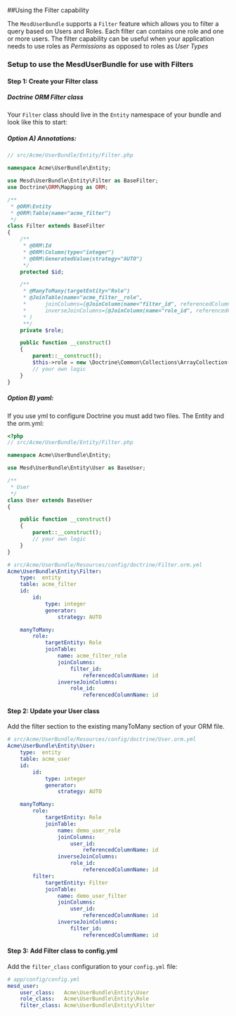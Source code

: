 ##Using the Filter capability

The `MesdUserBundle` supports a `Filter` feature which allows you to filter a
query based on Users and Roles. Each filter can contains one role and one or
more users. The filter capability can be useful when your application needs to
use roles as *Permissions* as opposed to roles as *User Types*


### Setup to use the MesdUserBundle for use with Filters

#### Step 1: Create your Filter class

##### Doctrine ORM Filter class

Your `Filter` class should live in the `Entity` namespace of your bundle and look like this to
start:

##### Option A) Annotations:

``` php
// src/Acme/UserBundle/Entity/Filter.php

namespace Acme\UserBundle\Entity;

use Mesd\UserBundle\Entity\Filter as BaseFilter;
use Doctrine\ORM\Mapping as ORM;

/**
 * @ORM\Entity
 * @ORM\Table(name="acme_filter")
 */
class Filter extends BaseFilter
{
    /**
     * @ORM\Id
     * @ORM\Column(type="integer")
     * @ORM\GeneratedValue(strategy="AUTO")
     */
    protected $id;

    /**
     * @ManyToMany(targetEntity="Role")
     * @JoinTable(name="acme_filter__role",
     *      joinColumns={@JoinColumn(name="filter_id", referencedColumnName="id")},
     *      inverseJoinColumns={@JoinColumn(name="role_id", referencedColumnName="id")}
     * )
     **/
    private $role;

    public function __construct()
    {
        parent::__construct();
        $this->role = new \Doctrine\Common\Collections\ArrayCollection();
        // your own logic
    }
}
```

##### Option B) yaml:

If you use yml to configure Doctrine you must add two files. The Entity and the orm.yml:

```php
<?php
// src/Acme/UserBundle/Entity/Filter.php

namespace Acme\UserBundle\Entity;

use Mesd\UserBundle\Entity\User as BaseUser;

/**
 * User
 */
class User extends BaseUser
{

    public function __construct()
    {
        parent::__construct();
        // your own logic
    }
}
```

```yaml
# src/Acme/UserBundle/Resources/config/doctrine/Filter.orm.yml
Acme\UserBundle\Entity\Filter:
    type:  entity
    table: acme_filter
    id:
        id:
            type: integer
            generator:
                strategy: AUTO

    manyToMany:
        role:
            targetEntity: Role
            joinTable:
                name: acme_filter_role
                joinColumns:
                    filter_id:
                        referencedColumnName: id
                inverseJoinColumns:
                    role_id:
                        referencedColumnName: id
```



#### Step 2: Update your User class

Add the filter section to the existing manyToMany section of your ORM file.

``` yaml
# src/Acme/UserBundle/Resources/config/doctrine/User.orm.yml
Acme\UserBundle\Entity\User:
    type:  entity
    table: acme_user
    id:
        id:
            type: integer
            generator:
                strategy: AUTO

    manyToMany:
        role:
            targetEntity: Role
            joinTable:
                name: demo_user_role
                joinColumns:
                    user_id:
                        referencedColumnName: id
                inverseJoinColumns:
                    role_id:
                        referencedColumnName: id
        filter:
            targetEntity: Filter
            joinTable:
                name: demo_user_filter
                joinColumns:
                    user_id:
                        referencedColumnName: id
                inverseJoinColumns:
                    filter_id:
                        referencedColumnName: id
```

#### Step 3: Add Filter class to config.yml

Add the `filter_class` configuration to your `config.yml` file:

``` yaml
# app/config/config.yml
mesd_user:
    user_class:   Acme\UserBundle\Entity\User
    role_class:   Acme\UserBundle\Entity\Role
    filter_class: Acme\UserBundle\Entity\Filter
```